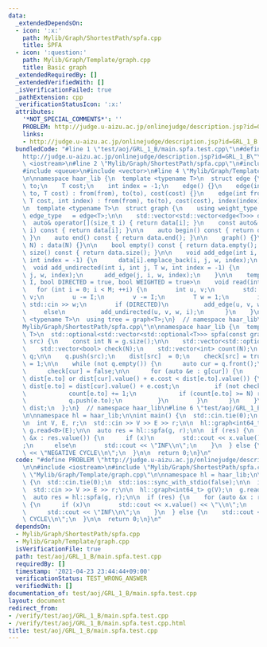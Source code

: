 ```yaml
---
data:
  _extendedDependsOn:
  - icon: ':x:'
    path: Mylib/Graph/ShortestPath/spfa.cpp
    title: SPFA
  - icon: ':question:'
    path: Mylib/Graph/Template/graph.cpp
    title: Basic graph
  _extendedRequiredBy: []
  _extendedVerifiedWith: []
  _isVerificationFailed: true
  _pathExtension: cpp
  _verificationStatusIcon: ':x:'
  attributes:
    '*NOT_SPECIAL_COMMENTS*': ''
    PROBLEM: http://judge.u-aizu.ac.jp/onlinejudge/description.jsp?id=GRL_1_B
    links:
    - http://judge.u-aizu.ac.jp/onlinejudge/description.jsp?id=GRL_1_B
  bundledCode: "#line 1 \"test/aoj/GRL_1_B/main.spfa.test.cpp\"\n#define PROBLEM \"\
    http://judge.u-aizu.ac.jp/onlinejudge/description.jsp?id=GRL_1_B\"\n\n#include\
    \ <iostream>\n#line 2 \"Mylib/Graph/ShortestPath/spfa.cpp\"\n#include <optional>\n\
    #include <queue>\n#include <vector>\n#line 4 \"Mylib/Graph/Template/graph.cpp\"\
    \n\nnamespace haar_lib {\n  template <typename T>\n  struct edge {\n    int from,\
    \ to;\n    T cost;\n    int index = -1;\n    edge() {}\n    edge(int from, int\
    \ to, T cost) : from(from), to(to), cost(cost) {}\n    edge(int from, int to,\
    \ T cost, int index) : from(from), to(to), cost(cost), index(index) {}\n  };\n\
    \n  template <typename T>\n  struct graph {\n    using weight_type = T;\n    using\
    \ edge_type   = edge<T>;\n\n    std::vector<std::vector<edge<T>>> data;\n\n  \
    \  auto& operator[](size_t i) { return data[i]; }\n    const auto& operator[](size_t\
    \ i) const { return data[i]; }\n\n    auto begin() const { return data.begin();\
    \ }\n    auto end() const { return data.end(); }\n\n    graph() {}\n    graph(int\
    \ N) : data(N) {}\n\n    bool empty() const { return data.empty(); }\n    int\
    \ size() const { return data.size(); }\n\n    void add_edge(int i, int j, T w,\
    \ int index = -1) {\n      data[i].emplace_back(i, j, w, index);\n    }\n\n  \
    \  void add_undirected(int i, int j, T w, int index = -1) {\n      add_edge(i,\
    \ j, w, index);\n      add_edge(j, i, w, index);\n    }\n\n    template <size_t\
    \ I, bool DIRECTED = true, bool WEIGHTED = true>\n    void read(int M) {\n   \
    \   for (int i = 0; i < M; ++i) {\n        int u, v;\n        std::cin >> u >>\
    \ v;\n        u -= I;\n        v -= I;\n        T w = 1;\n        if (WEIGHTED)\
    \ std::cin >> w;\n        if (DIRECTED)\n          add_edge(u, v, w, i);\n   \
    \     else\n          add_undirected(u, v, w, i);\n      }\n    }\n  };\n\n  template\
    \ <typename T>\n  using tree = graph<T>;\n}  // namespace haar_lib\n#line 6 \"\
    Mylib/Graph/ShortestPath/spfa.cpp\"\n\nnamespace haar_lib {\n  template <typename\
    \ T>\n  std::optional<std::vector<std::optional<T>>> spfa(const graph<T> &g, int\
    \ src) {\n    const int N = g.size();\n\n    std::vector<std::optional<T>> dist(N);\n\
    \    std::vector<bool> check(N);\n    std::vector<int> count(N);\n    std::queue<int>\
    \ q;\n\n    q.push(src);\n    dist[src]  = 0;\n    check[src] = true;\n    count[src]\
    \ = 1;\n\n    while (not q.empty()) {\n      auto cur = q.front();\n      q.pop();\n\
    \      check[cur] = false;\n\n      for (auto &e : g[cur]) {\n        if (not\
    \ dist[e.to] or dist[cur].value() + e.cost < dist[e.to].value()) {\n         \
    \ dist[e.to] = dist[cur].value() + e.cost;\n          if (not check[e.to]) {\n\
    \            count[e.to] += 1;\n            if (count[e.to] >= N) return std::nullopt;\n\
    \            q.push(e.to);\n          }\n        }\n      }\n    }\n\n    return\
    \ dist;\n  };\n}  // namespace haar_lib\n#line 6 \"test/aoj/GRL_1_B/main.spfa.test.cpp\"\
    \n\nnamespace hl = haar_lib;\n\nint main() {\n  std::cin.tie(0);\n  std::ios::sync_with_stdio(false);\n\
    \n  int V, E, r;\n  std::cin >> V >> E >> r;\n\n  hl::graph<int64_t> g(V);\n \
    \ g.read<0>(E);\n\n  auto res = hl::spfa(g, r);\n\n  if (res) {\n    for (auto\
    \ &x : res.value()) {\n      if (x)\n        std::cout << x.value() << \"\\n\"\
    ;\n      else\n        std::cout << \"INF\\n\";\n    }\n  } else {\n    std::cout\
    \ << \"NEGATIVE CYCLE\\n\";\n  }\n\n  return 0;\n}\n"
  code: "#define PROBLEM \"http://judge.u-aizu.ac.jp/onlinejudge/description.jsp?id=GRL_1_B\"\
    \n\n#include <iostream>\n#include \"Mylib/Graph/ShortestPath/spfa.cpp\"\n#include\
    \ \"Mylib/Graph/Template/graph.cpp\"\n\nnamespace hl = haar_lib;\n\nint main()\
    \ {\n  std::cin.tie(0);\n  std::ios::sync_with_stdio(false);\n\n  int V, E, r;\n\
    \  std::cin >> V >> E >> r;\n\n  hl::graph<int64_t> g(V);\n  g.read<0>(E);\n\n\
    \  auto res = hl::spfa(g, r);\n\n  if (res) {\n    for (auto &x : res.value())\
    \ {\n      if (x)\n        std::cout << x.value() << \"\\n\";\n      else\n  \
    \      std::cout << \"INF\\n\";\n    }\n  } else {\n    std::cout << \"NEGATIVE\
    \ CYCLE\\n\";\n  }\n\n  return 0;\n}\n"
  dependsOn:
  - Mylib/Graph/ShortestPath/spfa.cpp
  - Mylib/Graph/Template/graph.cpp
  isVerificationFile: true
  path: test/aoj/GRL_1_B/main.spfa.test.cpp
  requiredBy: []
  timestamp: '2021-04-23 23:44:44+09:00'
  verificationStatus: TEST_WRONG_ANSWER
  verifiedWith: []
documentation_of: test/aoj/GRL_1_B/main.spfa.test.cpp
layout: document
redirect_from:
- /verify/test/aoj/GRL_1_B/main.spfa.test.cpp
- /verify/test/aoj/GRL_1_B/main.spfa.test.cpp.html
title: test/aoj/GRL_1_B/main.spfa.test.cpp
---
```

